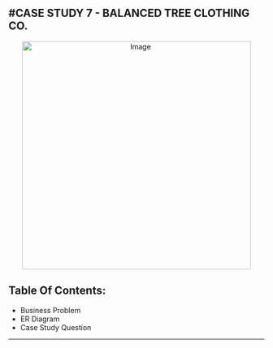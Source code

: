#CASE STUDY 7 - BALANCED TREE CLOTHING CO.
-----------------------------------------------------------------------------------------------------

<p align="center">
  <img width="450" src="https://github.com/hemaprabhavathi20/8-Week-SQL-Challenge/assets/147178268/0685c8b7-a3d7-449a-80b7-863a0024e4d9" alt="Image">
</p>

Table Of Contents:
----------------------------------------------------------------------------------
* Business Problem
* ER Diagram
* Case Study Question
_________________________________________________________________________________________________________________________
